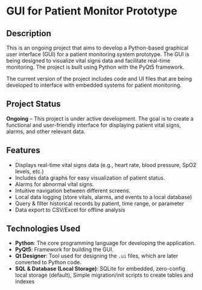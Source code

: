 # GUI for Patient Monitor Prototype

## Description
This is an ongoing project that aims to develop a Python-based graphical user interface (GUI) for a patient monitoring system prototype. The GUI is being designed to visualize vital signs data and facilitate real-time monitoring. The project is built using Python with the PyQt5 framework.

The current version of the project includes code and UI files that are being developed to interface with embedded systems for patient monitoring.

## Project Status
**Ongoing** – This project is under active development. The goal is to create a functional and user-friendly interface for displaying patient vital signs, alarms, and other relevant data.

## Features
- Displays real-time vital signs data (e.g., heart rate, blood pressure, SpO2 levels, etc.)
- Includes data graphs for easy visualization of patient status.
- Alarms for abnormal vital signs.
- Intuitive navigation between different screens.
- Local data logging (store vitals, alarms, and events to a local database)
- Query & filter historical records by patient, time range, or parameter
- Data export to CSV/Excel for offline analysis
  
## Technologies Used
- **Python**: The core programming language for developing the application.
- **PyQt5**: Framework for building the GUI.
- **Qt Designer**: Tool used for designing the `.ui` files, which are later converted to Python code.
- **SQL & Database (Local Storage)**: SQLite for embedded, zero-config local storage (default), Simple migration/init scripts to create tables and indexes
